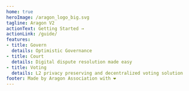 ```yaml
---
home: true
heroImage: /aragon_logo_big.svg
tagline: Aragon V2
actionText: Getting Started →
actionLink: /guide/
features:
- title: Govern
  details: Optimistic Governance 
- title: Court
  details: Digital dispute resolution made easy
- title: Voting
  details: L2 privacy preserving and decentralized voting solution
footer: Made by Aragon Association with ❤️
---
```

